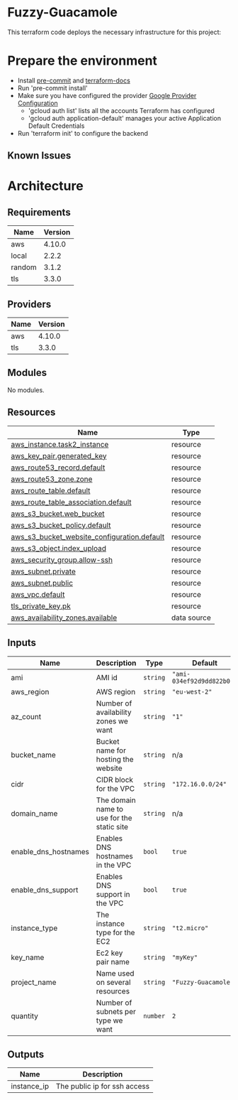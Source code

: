 # Fuzzy-Guacamole

This terraform code deploys the necessary infrastructure for this project:

# Prepare the environment

- Install [pre-commit](https://pre-commit.com/) and [terraform-docs](https://github.com/terraform-docs/terraform-docs)
- Run 'pre-commit install'
- Make sure you have configured the provider [Google Provider Configuration](https://registry.terraform.io/providers/hashicorp/google/3.71.0/docs/guides/provider_reference)
    - 'gcloud auth list' lists all the accounts Terraform has configured
    - 'gcloud auth application-default' manages your active Application Default Credentials
- Run 'terraform init' to configure the backend

## Known Issues

# Architecture

## Requirements

| Name | Version |
|------|---------|
| aws | 4.10.0 |
| local | 2.2.2 |
| random | 3.1.2 |
| tls | 3.3.0 |

## Providers

| Name | Version |
|------|---------|
| aws | 4.10.0 |
| tls | 3.3.0 |

## Modules

No modules.

## Resources

| Name | Type |
|------|------|
| [aws_instance.task2_instance](https://registry.terraform.io/providers/hashicorp/aws/4.10.0/docs/resources/instance) | resource |
| [aws_key_pair.generated_key](https://registry.terraform.io/providers/hashicorp/aws/4.10.0/docs/resources/key_pair) | resource |
| [aws_route53_record.default](https://registry.terraform.io/providers/hashicorp/aws/4.10.0/docs/resources/route53_record) | resource |
| [aws_route53_zone.zone](https://registry.terraform.io/providers/hashicorp/aws/4.10.0/docs/resources/route53_zone) | resource |
| [aws_route_table.default](https://registry.terraform.io/providers/hashicorp/aws/4.10.0/docs/resources/route_table) | resource |
| [aws_route_table_association.default](https://registry.terraform.io/providers/hashicorp/aws/4.10.0/docs/resources/route_table_association) | resource |
| [aws_s3_bucket.web_bucket](https://registry.terraform.io/providers/hashicorp/aws/4.10.0/docs/resources/s3_bucket) | resource |
| [aws_s3_bucket_policy.default](https://registry.terraform.io/providers/hashicorp/aws/4.10.0/docs/resources/s3_bucket_policy) | resource |
| [aws_s3_bucket_website_configuration.default](https://registry.terraform.io/providers/hashicorp/aws/4.10.0/docs/resources/s3_bucket_website_configuration) | resource |
| [aws_s3_object.index_upload](https://registry.terraform.io/providers/hashicorp/aws/4.10.0/docs/resources/s3_object) | resource |
| [aws_security_group.allow-ssh](https://registry.terraform.io/providers/hashicorp/aws/4.10.0/docs/resources/security_group) | resource |
| [aws_subnet.private](https://registry.terraform.io/providers/hashicorp/aws/4.10.0/docs/resources/subnet) | resource |
| [aws_subnet.public](https://registry.terraform.io/providers/hashicorp/aws/4.10.0/docs/resources/subnet) | resource |
| [aws_vpc.default](https://registry.terraform.io/providers/hashicorp/aws/4.10.0/docs/resources/vpc) | resource |
| [tls_private_key.pk](https://registry.terraform.io/providers/hashicorp/tls/3.3.0/docs/resources/private_key) | resource |
| [aws_availability_zones.available](https://registry.terraform.io/providers/hashicorp/aws/4.10.0/docs/data-sources/availability_zones) | data source |

## Inputs

| Name | Description | Type | Default | Required |
|------|-------------|------|---------|:--------:|
| ami | AMI id | `string` | `"ami-034ef92d9dd822b08"` | no |
| aws\_region | AWS region | `string` | `"eu-west-2"` | no |
| az\_count | Number of availability zones we want | `string` | `"1"` | no |
| bucket\_name | Bucket name for hosting the website | `string` | n/a | yes |
| cidr | CIDR block for the VPC | `string` | `"172.16.0.0/24"` | no |
| domain\_name | The domain name to use for the static site | `string` | n/a | yes |
| enable\_dns\_hostnames | Enables DNS hostnames in the VPC | `bool` | `true` | no |
| enable\_dns\_support | Enables DNS support in the VPC | `bool` | `true` | no |
| instance\_type | The instance type for the EC2 | `string` | `"t2.micro"` | no |
| key\_name | Ec2 key pair name | `string` | `"myKey"` | no |
| project\_name | Name used on several resources | `string` | `"Fuzzy-Guacamole"` | no |
| quantity | Number of subnets per type we want | `number` | `2` | no |

## Outputs

| Name | Description |
|------|-------------|
| instance\_ip | The public ip for ssh access |